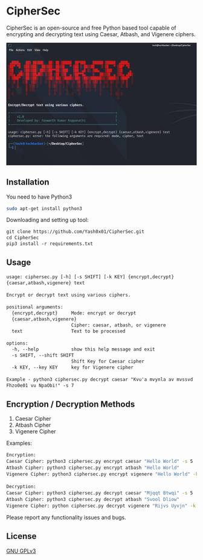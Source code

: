 # CipherSec
CipherSec is an open-source and free Python based tool capable of encrypting and decrypting text using Caesar, Atbash, and Vigenere ciphers.

![CipherSec Tool](image.png)

## Installation
You need to have Python3

```bash
sudo apt-get install python3
```

Downloading and setting up tool:

```
git clone https://github.com/Yash0x01/CipherSec.git
cd CipherSec
pip3 install -r requirements.txt
```

## Usage

```console
usage: ciphersec.py [-h] [-s SHIFT] [-k KEY] {encrypt,decrypt} {caesar,atbash,vigenere} text

Encrypt or decrypt text using various ciphers.

positional arguments:
  {encrypt,decrypt}     Mode: encrypt or decrypt
  {caesar,atbash,vigenere}
                        Cipher: caesar, atbash, or vigenere
  text                  Text to be processed

options:
  -h, --help            show this help message and exit
  -s SHIFT, --shift SHIFT
                        Shift Key for Caesar cipher
  -k KEY, --key KEY     key for Vigenere cipher

Example - python3 ciphersec.py decrypt caesar "Kvu'a mvynla av mvssvd Fhzo0e01 vu NpaObi!" -s 7
```

## Encryption / Decryption Methods
1. Caesar Cipher
2. Atbash Cipher
3. Vigenere Cipher

Examples:
```bash
Encryption:
Caesar Cipher: python3 ciphersec.py encrypt caesar "Hello World" -s 5
Atbash Cipher: python3 ciphersec.py encrypt atbash "Hello World"
Vigenere Cipher: python3 ciphersec.py encrypt vigenere "Hello World" -k key

Decryption:
Caesar Cipher: python3 ciphersec.py decrypt caesar "Mjqqt Btwqi" -s 5
Atbash Cipher: python3 ciphersec.py decrypt atbash "Svool Dliow"
Vigenere Cipher: python ciphersec.py decrypt vigenere "Rijvs Uyvjn" -k key
```
Please report any functionality issues and bugs.

## License
[GNU GPLv3](https://www.gnu.org/licenses/gpl-3.0.en.html)

